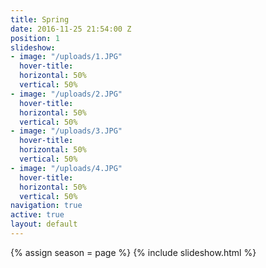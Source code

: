 ```yaml
---
title: Spring
date: 2016-11-25 21:54:00 Z
position: 1
slideshow:
- image: "/uploads/1.JPG"
  hover-title: 
  horizontal: 50%
  vertical: 50%
- image: "/uploads/2.JPG"
  hover-title: 
  horizontal: 50%
  vertical: 50%
- image: "/uploads/3.JPG"
  hover-title: 
  horizontal: 50%
  vertical: 50%
- image: "/uploads/4.JPG"
  hover-title: 
  horizontal: 50%
  vertical: 50%
navigation: true
active: true
layout: default
---
```


{% assign season = page %}
{% include slideshow.html %}